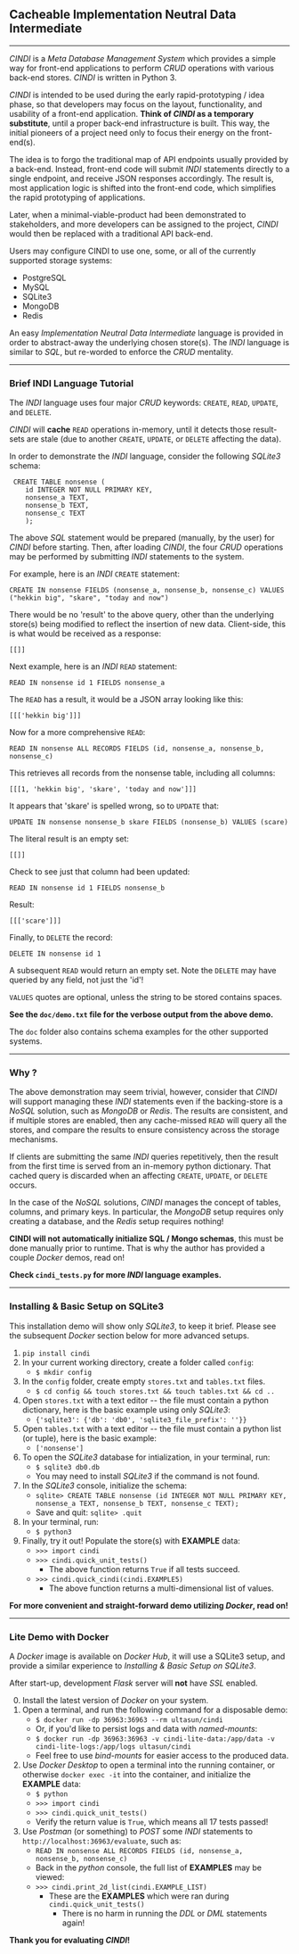 ## Cacheable Implementation Neutral Data Intermediate

---

*CINDI* is a *Meta Database Management System* which provides a simple way for
front-end applications to perform *CRUD* operations  with various back-end
stores.  *CINDI* is written in Python 3.  

*CINDI* is intended to be used during the early rapid-prototyping / idea phase, 
so that developers may focus on the layout, functionality, and usability of a
front-end application.  **Think of *CINDI* as a temporary substitute**, until a
proper back-end infrastructure is built.  This way, the initial pioneers of a
project need only to focus their energy on the front-end(s).

The idea is to forgo the traditional map of API endpoints usually provided by a
back-end.  Instead, front-end code will submit *INDI* statements directly to a
single endpoint, and receive JSON responses accordingly. The result is, most
application logic is shifted into the front-end code, which simplifies the
rapid prototyping of applications.

Later, when a minimal-viable-product had been demonstrated to stakeholders, and
more developers can be assigned to the project, *CINDI* would then be replaced
with a traditional API back-end.

Users may configure CINDI to use one, some, or all of the currently supported
storage systems:

- PostgreSQL
- MySQL
- SQLite3
- MongoDB
- Redis

An easy *Implementation Neutral Data Intermediate* language is provided in order
to abstract-away the underlying chosen store(s).  The *INDI* language is similar
to *SQL*, but re-worded to enforce the *CRUD* mentality.

---

### Brief INDI Language Tutorial

The *INDI* language uses four major *CRUD* keywords: `CREATE`, `READ`, `UPDATE`,
and `DELETE`. 

*CINDI* will **cache** `READ` operations in-memory, until it detects those
result-sets are stale (due to another `CREATE`, `UPDATE`, or `DELETE` affecting
the data).

In order to demonstrate the *INDI* language, consider the following *SQLite3*
schema:

	 CREATE TABLE nonsense (
	 	id INTEGER NOT NULL PRIMARY KEY,
		nonsense_a TEXT,
		nonsense_b TEXT,
		nonsense_c TEXT
		);

The above *SQL* statement would be prepared (manually, by the user) for *CINDI*
before starting. Then, after loading *CINDI*, the four *CRUD* operations may be
performed by submitting *INDI* statements to the system.

For example, here is an *INDI* `CREATE` statement:

    CREATE IN nonsense FIELDS (nonsense_a, nonsense_b, nonsense_c) VALUES ("hekkin big", "skare", "today and now")

There would be no 'result' to the above query, other than the underlying store(s)
being modified to reflect the insertion of new data.  Client-side, this is what
would be received as a response:

    [[]]

Next example, here is an *INDI* `READ` statement:

    READ IN nonsense id 1 FIELDS nonsense_a

The `READ` has a result, it would be a JSON array looking like this:

    [[['hekkin big']]]

Now for a more comprehensive `READ`:

    READ IN nonsense ALL RECORDS FIELDS (id, nonsense_a, nonsense_b, nonsense_c)

This retrieves all records from the nonsense table, including all columns:

    [[[1, 'hekkin big', 'skare', 'today and now']]]

It appears that 'skare' is spelled wrong, so to `UPDATE` that:

    UPDATE IN nonsense nonsense_b skare FIELDS (nonsense_b) VALUES (scare)

The literal result is an empty set:

    [[]]

Check to see just that column had been updated:

    READ IN nonsense id 1 FIELDS nonsense_b

Result:

    [[['scare']]]

Finally, to `DELETE` the record:

    DELETE IN nonsense id 1

A subsequent `READ` would return an empty set.  Note the `DELETE` may have
queried by any field, not just the 'id'!

`VALUES` quotes are optional, unless the string to be stored contains spaces.

**See the `doc/demo.txt` file for the verbose output from the above demo.**

The `doc` folder also contains schema examples for the other supported systems.

---

### Why ?

The above demonstration may seem trivial, however, consider that *CINDI* will
support managing these *INDI* statements even if the backing-store is a
*NoSQL* solution, such as *MongoDB* or *Redis*.  The results are consistent,
and if multiple stores are enabled, then any cache-missed `READ` will query
all the stores, and compare the results to ensure consistency across the
storage mechanisms.

If clients are submitting the same *INDI* queries repetitively, then the result
from the first time is served from an in-memory python dictionary.  That cached
query is discarded when an affecting `CREATE`, `UPDATE`, or `DELETE` occurs.

In the case of the *NoSQL* solutions, *CINDI* manages the concept of tables,
columns, and primary keys.  In particular, the *MongoDB* setup requires only
creating a database, and the *Redis* setup requires nothing!

**CINDI will not automatically initialize SQL / Mongo schemas**, this must be done manually prior to runtime. That is why the author has provided a couple *Docker* demos, read on!

**Check `cindi_tests.py` for more *INDI* language examples.**

---

### Installing & Basic Setup on SQLite3

This installation demo will show only *SQLite3*, to keep it brief.  Please see
the subsequent *Docker* section below for more advanced setups.

1. `pip install cindi`
2. In your current working directory, create a folder called `config`:
   - `$ mkdir config`
3. In the `config` folder, create empty `stores.txt` and `tables.txt` files.
   - `$ cd config && touch stores.txt && touch tables.txt && cd ..`
4. Open `stores.txt` with a text editor -- the file must contain a python dictionary, here is the basic example using only *SQLite3*:
   - `{'sqlite3': {'db': 'db0', 'sqlite3_file_prefix': ''}}`
5. Open `tables.txt` with a text editor -- the file must contain a python list (or tuple), here is the basic example:
   - `['nonsense']`
6. To open the *SQLite3* database for intialization, in your terminal, run:
   - `$ sqlite3 db0.db`
   - You may need to install *SQLite3* if the command is not found.
7. In the *SQLite3* console, initialize the schema:
   - `sqlite> CREATE TABLE nonsense (id INTEGER NOT NULL PRIMARY KEY, nonsense_a TEXT, nonsense_b TEXT, nonsense_c TEXT);`
   - Save and quit: `sqlite> .quit`
8. In your terminal, run:
   - `$ python3`
9. Finally, try it out!  Populate the store(s) with **EXAMPLE** data:
   - `>>> import cindi`
   - `>>> cindi.quick_unit_tests()`
        - The above function returns `True` if all tests succeed.
   - `>>> cindi.quick_cindi(cindi.EXAMPLE5)`
        - The above function returns a multi-dimensional list of values.

**For more convenient and straight-forward demo utilizing *Docker*, read on!**

---

### Lite Demo with Docker

A *Docker* image is available on *Docker Hub*, it will use a SQLite3 setup, and
provide a similar experience to *Installing & Basic Setup on SQLite3*.

After start-up, development *Flask* server will **not** have *SSL* enabled.

0. Install the latest version of *Docker* on your system.
1. Open a terminal, and run the following command for a disposable demo:
   - `$ docker run -dp 36963:36963 --rm ultasun/cindi`
   - Or, if you'd like to persist logs and data with *named-mounts*:
   - `$ docker run -dp 36963:36963 -v cindi-lite-data:/app/data -v cindi-lite-logs:/app/logs ultasun/cindi`
   - Feel free to use *bind-mounts* for easier access to the produced data.
2. Use *Docker Desktop* to open a terminal into the running container, or otherwise `docker exec -it` into the container, and initialize the **EXAMPLE** data:
   - `$ python`
   - `>>> import cindi`
   - `>>> cindi.quick_unit_tests()`
   - Verify the return value is `True`, which means all 17 tests passed!
3. Use *Postman* (or something) to *POST* some *INDI* statements to `http://localhost:36963/evaluate`, such as:
   - `READ IN nonsense ALL RECORDS FIELDS (id, nonsense_a, nonsense_b, nonsense_c)`
   - Back in the *python* console, the full list of **EXAMPLES** may be viewed:
   - `>>> cindi.print_2d_list(cindi.EXAMPLE_LIST)`
     - These are the **EXAMPLES** which were ran during `cindi.quick_unit_tests()`
       - There is no harm in running the *DDL* or *DML* statements again!

**Thank you for evaluating *CINDI*!**


